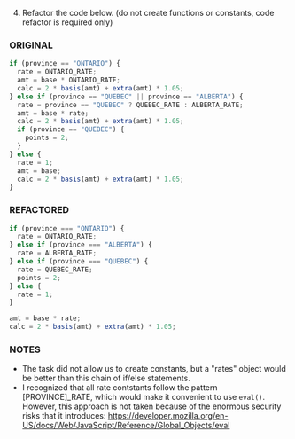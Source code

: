 4. Refactor the code below.
   (do not create functions or constants, code refactor is required only)

### ORIGINAL

```javascript
if (province == "ONTARIO") {
  rate = ONTARIO_RATE;
  amt = base * ONTARIO_RATE;
  calc = 2 * basis(amt) + extra(amt) * 1.05;
} else if (province == "QUEBEC" || province == "ALBERTA") {
  rate = province == "QUEBEC" ? QUEBEC_RATE : ALBERTA_RATE;
  amt = base * rate;
  calc = 2 * basis(amt) + extra(amt) * 1.05;
  if (province == "QUEBEC") {
    points = 2;
  }
} else {
  rate = 1;
  amt = base;
  calc = 2 * basis(amt) + extra(amt) * 1.05;
}
```

### REFACTORED

```javascript
if (province === "ONTARIO") {
  rate = ONTARIO_RATE;
} else if (province === "ALBERTA") {
  rate = ALBERTA_RATE;
} else if (province === "QUEBEC") {
  rate = QUEBEC_RATE;
  points = 2;
} else {
  rate = 1;
}

amt = base * rate;
calc = 2 * basis(amt) + extra(amt) * 1.05;
```

### NOTES

- The task did not allow us to create constants, but a "rates" object would be better than this chain of if/else statements.
- I recognized that all rate contstants follow the pattern [PROVINCE]\_RATE, which would make it convenient to use `eval()`. However, this approach is not taken because of the enormous security risks that it introduces: https://developer.mozilla.org/en-US/docs/Web/JavaScript/Reference/Global_Objects/eval
